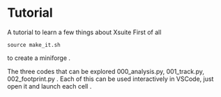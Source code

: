 # Tutorial
A tutorial to learn a few things about Xsuite
First of all 
```
source make_it.sh
```
to create a miniforge .

The three codes that can be explored 000_analysis.py, 001_track.py, 002_footprint.py .
Each of this can be used interactively in VSCode, just open it and launch each cell .
